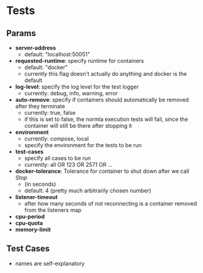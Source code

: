 # Tests

## Params
- **server-address**
  - default: "localhost:50051"
- **requested-runtime**: specify runtime for containers
  - default: "docker"
  - currently this flag doesn't actually do anything and docker is the default
- **log-level**: specify the log level for the test logger
  - currently: debug, info, warning, error
- **auto-remove**: specify if containers should automatically be removed after they terminate
  - currently: true, false 
  - if this is set to false, the normla execution tests will fail, since the container will still be there after stopping it
- **environment**
  - currently: compose, local
  - specify the environment for the tests to be run
- **test-cases**
  - specify all cases to be run
  - currently: all OR 123 OR 2571 OR ...
- **docker-tolerance**: Tolerance for container to shut down after we call *Stop* 
  - (in seconds)
  - default: 4 (pretty much arbitrarily chosen number)
- **listener-timeout**
  - after how many seconds of not reconnecting is a container removed from the listeners map
- **cpu-period**
- **cpu-quota**
- **memory-limit**

## Test Cases

- names are self-explanatory